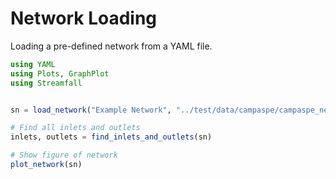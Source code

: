 # Network Loading

Loading a pre-defined network from a YAML file.

```julia
using YAML
using Plots, GraphPlot
using Streamfall


sn = load_network("Example Network", "../test/data/campaspe/campaspe_network.yml")

# Find all inlets and outlets
inlets, outlets = find_inlets_and_outlets(sn)

# Show figure of network
plot_network(sn)
```